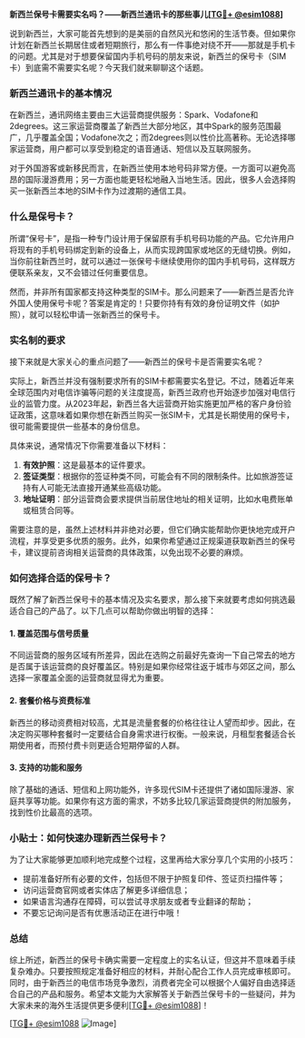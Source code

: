 **新西兰保号卡需要实名吗？——新西兰通讯卡的那些事儿[[TG💪+ @esim1088](https://t.me/s/esim1088)]**

说到新西兰，大家可能首先想到的是美丽的自然风光和悠闲的生活节奏。但如果你计划在新西兰长期居住或者短期旅行，那么有一件事绝对绕不开——那就是手机卡的问题。尤其是对于想要保留国内手机号码的朋友来说，新西兰的保号卡（SIM卡）到底需不需要实名呢？今天我们就来聊聊这个话题。

### 新西兰通讯卡的基本情况

在新西兰，通讯网络主要由三大运营商提供服务：Spark、Vodafone和2degrees。这三家运营商覆盖了新西兰大部分地区，其中Spark的服务范围最广，几乎覆盖全国；Vodafone次之；而2degrees则以性价比高著称。无论选择哪家运营商，用户都可以享受到稳定的语音通话、短信以及互联网服务。

对于外国游客或新移民而言，在新西兰使用本地号码非常方便。一方面可以避免高昂的国际漫游费用；另一方面也能更轻松地融入当地生活。因此，很多人会选择购买一张新西兰本地的SIM卡作为过渡期的通信工具。

### 什么是保号卡？

所谓“保号卡”，是指一种专门设计用于保留原有手机号码功能的产品。它允许用户将现有的手机号码绑定到新的设备上，从而实现跨国家或地区的无缝切换。例如，当你前往新西兰时，就可以通过一张保号卡继续使用你的国内手机号码，这样既方便联系亲友，又不会错过任何重要信息。

然而，并非所有国家都支持这种类型的SIM卡。那么问题来了——新西兰是否允许外国人使用保号卡呢？答案是肯定的！只要你持有有效的身份证明文件（如护照），就可以轻松申请一张新西兰的保号卡。

### 实名制的要求

接下来就是大家关心的重点问题了——新西兰的保号卡是否需要实名呢？

实际上，新西兰并没有强制要求所有的SIM卡都需要实名登记。不过，随着近年来全球范围内对电信诈骗等问题的关注度提高，新西兰政府也开始逐步加强对电信行业的监管力度。从2023年起，新西兰各大运营商开始实施更加严格的客户身份验证政策，这意味着如果你想在新西兰购买一张SIM卡，尤其是长期使用的保号卡，很可能需要提供一些基本的身份信息。

具体来说，通常情况下你需要准备以下材料：

1. **有效护照**：这是最基本的证件要求。
2. **签证类型**：根据你的签证种类不同，可能会有不同的限制条件。比如旅游签证持有人可能无法直接开通某些高级功能。
3. **地址证明**：部分运营商会要求提供当前居住地址的相关证明，比如水电费账单或租赁合同等。

需要注意的是，虽然上述材料并非绝对必要，但它们确实能帮助你更快地完成开户流程，并享受更多优质的服务。此外，如果你希望通过正规渠道获取新西兰的保号卡，建议提前咨询相关运营商的具体政策，以免出现不必要的麻烦。

### 如何选择合适的保号卡？

既然了解了新西兰保号卡的基本情况及实名要求，那么接下来就要考虑如何挑选最适合自己的产品了。以下几点可以帮助你做出明智的选择：

#### 1. 覆盖范围与信号质量
不同运营商的服务区域有所差异，因此在选购之前最好先查询一下自己常去的地方是否属于该运营商的良好覆盖区。特别是如果你经常往返于城市与郊区之间，那么选择一家覆盖全面的运营商就显得尤为重要。

#### 2. 套餐价格与资费标准
新西兰的移动资费相对较高，尤其是流量套餐的价格往往让人望而却步。因此，在决定购买哪种套餐时一定要结合自身需求进行权衡。一般来说，月租型套餐适合长期使用者，而预付费卡则更适合短期停留的人群。

#### 3. 支持的功能和服务
除了基础的通话、短信和上网功能外，许多现代SIM卡还提供了诸如国际漫游、家庭共享等功能。如果你有这方面的需求，不妨多比较几家运营商提供的附加服务，找到性价比最高的选项。

### 小贴士：如何快速办理新西兰保号卡？

为了让大家能够更加顺利地完成整个过程，这里再给大家分享几个实用的小技巧：

- 提前准备好所有必要的文件，包括但不限于护照复印件、签证页扫描件等；
- 访问运营商官网或者实体店了解更多详细信息；
- 如果语言沟通存在障碍，可以尝试寻求朋友或者专业翻译的帮助；
- 不要忘记询问是否有优惠活动正在进行中哦！

### 总结

综上所述，新西兰的保号卡确实需要一定程度上的实名认证，但这并不意味着手续复杂难办。只要按照规定准备好相应的材料，并耐心配合工作人员完成审核即可。同时，由于新西兰的电信市场竞争激烈，消费者完全可以根据个人偏好自由选择适合自己的产品和服务。希望本文能为大家解答关于新西兰保号卡的一些疑问，并为大家未来的海外生活提供更多便利[[TG💪+ @esim1088](https://t.me/s/esim1088)]！

[[TG💪+ @esim1088](https://t.me/s/esim1088) ![Image](https://i.postimg.cc/4NQfJmqS/Snipaste-2025-05-13-00-14-12.png)]
